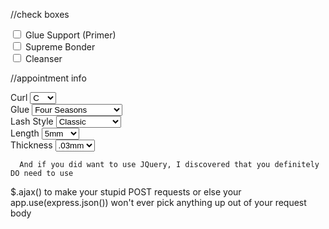 //check boxes
 <div class="mb-3">
        <div class="form-check">
          <input class="form-check-input" type="checkbox" id="extraProduct1">
          <label class="form-check-label" for="extraProduct1">
            Glue Support (Primer)
          </label>
        </div>
      </div>
      <div class="mb-3">
        <div class="form-check">
          <input class="form-check-input" type="checkbox" id="extraProduct2">
          <label class="form-check-label" for="extraProduct2">
            Supreme Bonder
          </label>
        </div>
      </div>
      <div class="mb-3">
        <div class="form-check">
          <input class="form-check-input" type="checkbox" id="extraProduct3">
          <label class="form-check-label" for="extraProduct3">
            Cleanser
          </label>
        </div>
      </div>


//appointment info
<div class="mb-3">
        <label class="form-label">Curl</label>
        <select id="newCurl" class="form-select">
          <option>C</option>
          <option>CC</option>
          <option>D</option>
          <option>L</option>
          <option>M</option>
        </select>
      </div>
      <div class="mb-3">
        <label class="form-label">Glue</label>
        <select id="New Glue" class="form-select">
          <option>Four Seasons</option>
          <option>Uh Huh Honey Clear</option>
        </select>
      </div>
      <div class="mb-3">
        <label class="form-label">Lash Style</label>
        <select id="newLashStyle" class="form-select">
          <option>Classic</option>
          <option>Volume</option>
          <option>Hybrid</option>
          <option>Mega Volume</option>
          <option>Anime</option>
          <option>Wispy</option>
          <option>Cat Eye</option>
          <option>Doll</option>
          <option>Dramatic</option>
          <option>Baby Doll</option>
        </select>
      </div>
      <div class="mb-3">
        <label class="form-label">Length</label>
        <select id="newLength" class="form-select">
          <option>5mm</option>
          <option>6mm</option>
          <option>7mm</option>
          <option>8mm</option>
          <option>9mm</option>
          <option>10mm</option>
          <option>11mm</option>
          <option>12mm</option>
          <option>13mm</option>
          <option>14mm</option>
          <option>15mm</option>
          <option>16mm</option>
          <option>17mm</option>
          <option>18mm</option>
        </select>
      </div>
      <div class="mb-3">
        <label class="form-label">Thickness</label>
        <select id="newThickness" class="form-select">
          <option>.03mm</option>
          <option>.04mm</option>
          <option>.05mm</option>
          <option>.06mm</option>
          <option>.07mm</option>
          <option>.08mm</option>
          <option>.09mm</option>
          <option>.10mm</option>
          <option>.11mm</option>
          <option>.12mm</option>
          <option>.13mm</option>
          <option>.14mm</option>
          <option>.15mm</option>
          <option>.16mm</option>
          <option>.17mm</option>
          <option>.18mm</option>
          <option>.19mm</option>
          <option>.20mm</option>
          <option>.21mm</option>
          <option>.22mm</option>
          <option>.23mm</option>
          <option>.24mm</option>
          <option>.25mm</option>
          <option>.26mm</option>
          <option>.27mm</option>
          <option>.28mm</option>
          <option>.29mm</option>
          <option>.30mm</option>
        </select>
      </div>






      And if you did want to use JQuery, I discovered that you definitely DO need to use 
$.ajax()
 to make your stupid POST requests or else your 
app.use(express.json())
 won't ever pick anything up out of your request body